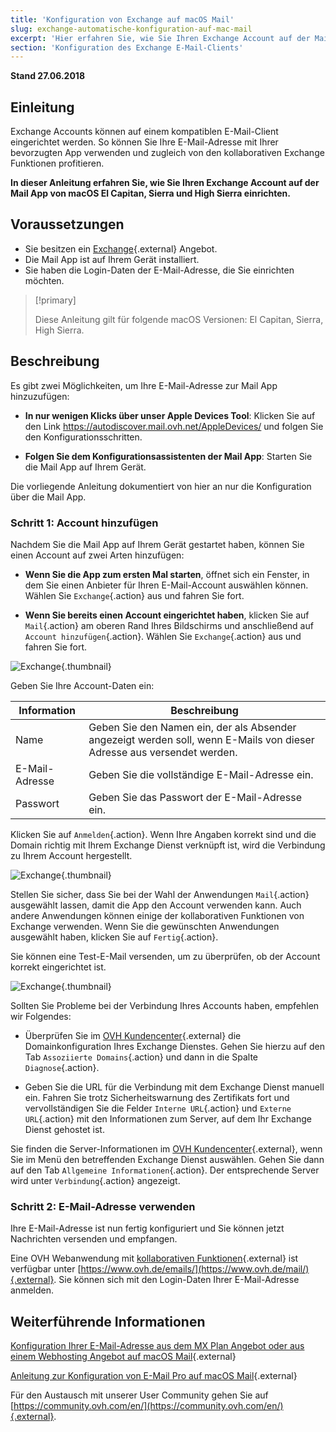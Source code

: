 ```yaml
---
title: 'Konfiguration von Exchange auf macOS Mail'
slug: exchange-automatische-konfiguration-auf-mac-mail
excerpt: 'Hier erfahren Sie, wie Sie Ihren Exchange Account auf der Mail App von macOS El Capitan, Sierra und High Sierra einrichten.'
section: 'Konfiguration des Exchange E-Mail-Clients'
---
```


**Stand 27.06.2018**

## Einleitung

Exchange Accounts können auf einem kompatiblen E-Mail-Client eingerichtet werden. So können Sie Ihre E-Mail-Adresse mit Ihrer bevorzugten App verwenden und zugleich von den kollaborativen Exchange Funktionen profitieren.

**In dieser Anleitung erfahren Sie, wie Sie Ihren Exchange Account auf der Mail App von macOS El Capitan, Sierra und High Sierra einrichten.**


## Voraussetzungen

- Sie besitzen ein [Exchange](https://www.ovh.de/emails/){.external} Angebot.
- Die Mail App ist auf Ihrem Gerät installiert.
- Sie haben die Login-Daten der E-Mail-Adresse, die Sie einrichten möchten.

> [!primary]
>
> Diese Anleitung gilt für folgende macOS Versionen: El Capitan, Sierra, High Sierra.
>

## Beschreibung

Es gibt zwei Möglichkeiten, um Ihre E-Mail-Adresse zur Mail App hinzuzufügen:

- **In nur wenigen Klicks über unser Apple Devices Tool**: Klicken Sie auf den Link <https://autodiscover.mail.ovh.net/AppleDevices/> und folgen Sie den Konfigurationsschritten.

- **Folgen Sie dem Konfigurationsassistenten der Mail App**: Starten Sie die Mail App auf Ihrem Gerät.

Die vorliegende Anleitung dokumentiert von hier an nur die Konfiguration über die Mail App.

### Schritt 1: Account hinzufügen

Nachdem Sie die Mail App auf Ihrem Gerät gestartet haben, können Sie einen Account auf zwei Arten hinzufügen:

- **Wenn Sie die App zum ersten Mal starten**, öffnet sich ein Fenster, in dem Sie einen Anbieter für Ihren E-Mail-Account auswählen können. Wählen Sie `Exchange`{.action} aus und fahren Sie fort.

- **Wenn Sie bereits einen Account eingerichtet haben**, klicken Sie auf `Mail`{.action} am oberen Rand Ihres Bildschirms und anschließend auf `Account hinzufügen`{.action}. Wählen Sie `Exchange`{.action} aus und fahren Sie fort.

![Exchange](images/configuration-mail-macos-step1.png){.thumbnail}

Geben Sie Ihre Account-Daten ein:

|Information|Beschreibung| 
|---|---| 
|Name|Geben Sie den Namen ein, der als Absender angezeigt werden soll, wenn E-Mails von dieser Adresse aus versendet werden.|
|E-Mail-Adresse|Geben Sie die vollständige E-Mail-Adresse ein.|
|Passwort|Geben Sie das Passwort der E-Mail-Adresse ein.|  

Klicken Sie auf `Anmelden`{.action}. Wenn Ihre Angaben korrekt sind und die Domain richtig mit Ihrem Exchange Dienst verknüpft ist, wird die Verbindung zu Ihrem Account hergestellt.

![Exchange](images/configuration-mail-macos-step2.png){.thumbnail}

Stellen Sie sicher, dass Sie bei der Wahl der Anwendungen `Mail`{.action} ausgewählt lassen, damit die App den Account verwenden kann. Auch andere Anwendungen können einige der kollaborativen Funktionen von Exchange verwenden. Wenn Sie die gewünschten Anwendungen ausgewählt haben, klicken Sie auf `Fertig`{.action}.

Sie können eine Test-E-Mail versenden, um zu überprüfen, ob der Account korrekt eingerichtet ist.

![Exchange](images/configuration-mail-macos-step3.png){.thumbnail}

Sollten Sie Probleme bei der Verbindung Ihres Accounts haben, empfehlen wir Folgendes:

- Überprüfen Sie im [OVH Kundencenter](https://www.ovh.com/auth/?action=gotomanager){.external} die Domainkonfiguration Ihres Exchange Dienstes. Gehen Sie hierzu auf den Tab `Assoziierte Domains`{.action} und dann in die Spalte `Diagnose`{.action}.

- Geben Sie die URL für die Verbindung mit dem Exchange Dienst manuell ein. Fahren Sie trotz Sicherheitswarnung des Zertifikats fort und vervollständigen Sie die Felder `Interne URL`{.action} und `Externe URL`{.action} mit den Informationen zum Server, auf dem Ihr Exchange Dienst gehostet ist.

Sie finden die Server-Informationen im [OVH Kundencenter](https://www.ovh.com/auth/?action=gotomanager){.external}, wenn Sie im Menü den betreffenden Exchange Dienst auswählen. Gehen Sie dann auf den Tab `Allgemeine Informationen`{.action}. Der entsprechende Server wird unter `Verbindung`{.action} angezeigt.

### Schritt 2: E-Mail-Adresse verwenden

Ihre E-Mail-Adresse ist nun fertig konfiguriert und Sie können jetzt Nachrichten versenden und empfangen.

Eine OVH Webanwendung mit [kollaborativen Funktionen](https://www.ovh.de/emails/){.external} ist verfügbar unter [https://www.ovh.de/emails/](https://www.ovh.de/mail/){.external}. Sie können sich mit den Login-Daten Ihrer E-Mail-Adresse anmelden.

## Weiterführende Informationen

[Konfiguration Ihrer E-Mail-Adresse aus dem MX Plan Angebot oder aus einem Webhosting Angebot auf macOS Mail](https://docs.ovh.com/de/emails/anleitung-mail-konfiguration-auf-macos){.external}

[Anleitung zur Konfiguration von E-Mail Pro auf macOS Mail](https://docs.ovh.com/de/emails-pro/email-pro-auf-macos-konfigurieren/){.external}

Für den Austausch mit unserer User Community gehen Sie auf [https://community.ovh.com/en/](https://community.ovh.com/en/){.external}.
